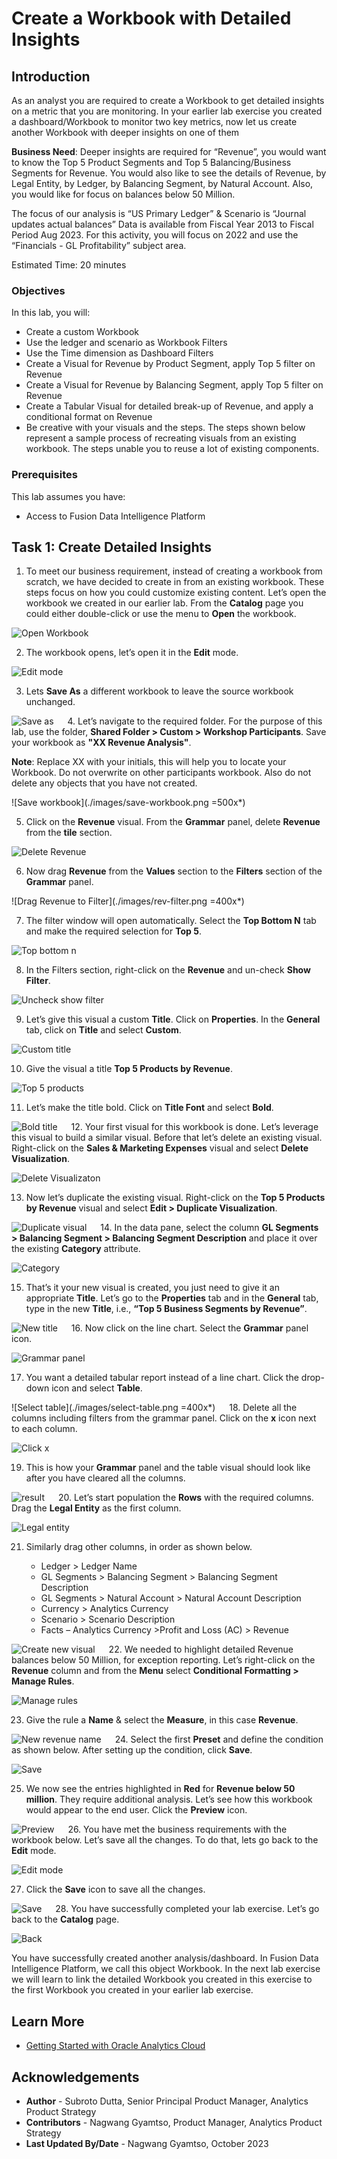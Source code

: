 # Create a Workbook with Detailed Insights

## Introduction

As an analyst you are required to create a Workbook to get detailed insights on a metric that you are monitoring. In your earlier lab exercise you created a dashboard/Workbook to monitor two key metrics, now let us create another Workbook with deeper insights on one of them

**Business Need**: Deeper insights are required for “Revenue”, you would want to know the Top 5 Product Segments and Top 5 Balancing/Business Segments for Revenue. You would also like to see the details of Revenue, by Legal Entity, by Ledger, by Balancing Segment, by Natural Account. Also, you would like for focus on balances below 50 Million.

The focus of our analysis is “US Primary Ledger” & Scenario is “Journal updates actual balances”
Data is available from Fiscal Year 2013 to Fiscal Period Aug 2023. For this activity, you will focus on 2022 and use the “Financials - GL Profitability” subject area.


Estimated Time: 20 minutes

### Objectives

In this lab, you will:
* Create a custom Workbook
* Use the ledger and scenario as Workbook Filters
* Use the Time dimension as Dashboard Filters
* Create a Visual for Revenue by Product Segment, apply Top 5 filter on Revenue
* Create a Visual for Revenue by Balancing Segment, apply Top 5 filter on Revenue
* Create a Tabular Visual for detailed break-up of Revenue, and apply a conditional format on Revenue
* Be creative with your visuals and the steps. The steps shown below represent a sample process of recreating visuals from an existing workbook. The steps unable you to reuse a lot of existing components.


### Prerequisites

This lab assumes you have:
* Access to Fusion Data Intelligence Platform

## Task 1: Create Detailed Insights

1. To meet our business requirement, instead of creating a workbook from scratch, we have decided to create in from an existing workbook. These steps focus on how you could customize existing content. Let’s open the workbook we created in our earlier lab. From the **Catalog** page you could either double-click or use the menu to **Open** the workbook.

  ![Open Workbook](./images/open-workbook.png)

2. The workbook opens, let’s open it in the **Edit** mode.

  ![Edit mode](./images/edit.png)

3. Lets **Save As** a different workbook to leave the source workbook unchanged.

  ![Save as](./images/save-as.png)
 
4. Let’s navigate to the required folder. For the purpose of this lab, use the folder, **Shared Folder > Custom > Workshop Participants**. Save your workbook as **"XX Revenue Analysis"**.

  **Note**: Replace XX with your initials, this will help you to locate your Workbook. Do not overwrite on other participants workbook. Also do not delete any objects that you have not created.

  ![Save workbook](./images/save-workbook.png =500x*)

5. Click on the **Revenue** visual. From the **Grammar** panel, delete **Revenue** from the **tile** section.

  ![Delete Revenue](./images/delete-rev.png)

6. Now drag **Revenue** from the **Values** section to the **Filters** section of the **Grammar** panel.

  ![Drag Revenue to Filter](./images/rev-filter.png =400x*)

7. The filter window will open automatically. Select the **Top Bottom N** tab and make the required selection for **Top 5**.

  ![Top bottom n](./images/top-bottom-n.png)

8. In the Filters section, right-click on the **Revenue** and un-check **Show Filter**.

  ![Uncheck show filter](./images/show-filter.png)

9. Let’s give this visual a custom **Title**. Click on **Properties**. In the **General** tab, click on **Title** and select **Custom**.

  ![Custom title](./images/custom-title.png)

10. Give the visual a title **Top 5 Products by Revenue**.

  ![Top 5 products](./images/top-five.png)

11. Let’s make the title bold. Click on **Title Font** and select **Bold**.

  ![Bold title](./images/bold-title.png)
 
12. Your first visual for this workbook is done. Let’s leverage this visual to build a similar visual. Before that let’s delete an existing visual. Right-click on the **Sales & Marketing Expenses** visual and select **Delete Visualization**.

  ![Delete Visualizaton](./images/delete-viz.png)

13. Now let’s duplicate the existing visual. Right-click on the **Top 5 Products by Revenue** visual and select **Edit > Duplicate Visualization**.

  ![Duplicate visual](./images/duplicate.png)
 
14. In the data pane, select the column **GL Segments > Balancing Segment > Balancing Segment Description** and place it over the existing **Category** attribute.

  ![Category](./images/category.png)

15. That’s it your new visual is created, you just need to give it an appropriate **Title**. Let’s go to the **Properties** tab and in the **General** tab, type in the new **Title**, i.e., **“Top 5 Business Segments by Revenue”**.

  ![New title](./images/new-title.png)
 
16. Now click on the line chart. Select the **Grammar** panel icon.

  ![Grammar panel](./images/grammar.png)

17. You want a detailed tabular report instead of a line chart. Click the drop-down icon and select **Table**.

  ![Select table](./images/select-table.png =400x*)
 
18. Delete all the columns including filters from the grammar panel. Click on the **x** icon next to each column.

  ![Click x](./images/click-x.png)

19. This is how your **Grammar** panel and the table visual should look like after you have cleared all the columns.

  ![result](./images/result.png)
 
20. Let’s start population the **Rows** with the required columns. Drag the **Legal Entity** as the first column.

  ![Legal entity](./images/legal-entity.png)

21. Similarly drag other columns, in order as shown below.

    * Ledger > Ledger Name
    * GL Segments > Balancing Segment > Balancing Segment Description
    * GL Segments > Natural Account > Natural Account Description
    * Currency > Analytics Currency
    * Scenario > Scenario Description
    * Facts – Analytics Currency >Profit and Loss (AC) > Revenue

  ![Create new visual](./images/create-new-viz.png)
 
22. We needed to highlight detailed Revenue balances below 50 Million, for exception reporting. Let’s right-click on the **Revenue** column and from the **Menu** select **Conditional Formatting > Manage Rules**.

  ![Manage rules](./images/manage-rules.png)

23. Give the rule a **Name** & select the **Measure**, in this case **Revenue**.

  ![New revenue name](./images/rev-name.png)
 
24. Select the first **Preset** and define the condition as shown below. After setting up the condition, click **Save**.

  ![Save](./images/save.png)

25. We now see the entries highlighted in **Red** for **Revenue below 50 million**. They require additional analysis. Let’s see how this workbook would appear to the end user. Click the **Preview** icon.

  ![Preview](./images/preview.png)
 
26. You have met the business requirements with the workbook below. Let’s save all the changes. To do that, lets go back to the **Edit** mode.

  ![Edit mode](./images/edit-mode.png)

27. Click the **Save** icon to save all the changes.

  ![Save](./images/save-all.png)
 
28. You have successfully completed your lab exercise. Let’s go back to the **Catalog** page.

  ![Back](./images/back.png)


You have successfully created another analysis/dashboard. In Fusion Data Intelligence Platform, we call this object Workbook. In the next lab exercise we will learn to link the detailed Workbook you created in this exercise to the first Workbook you created in your earlier lab exercise.


## Learn More
* [Getting Started with Oracle Analytics Cloud](https://docs.oracle.com/en/cloud/paas/analytics-cloud/acsgs/what-is-oracle-analytics-cloud.html#GUID-E68C8A55-1342-43BB-93BC-CA24E353D873)


## Acknowledgements
* **Author** - Subroto Dutta, Senior Principal Product Manager, Analytics Product Strategy
* **Contributors** - Nagwang Gyamtso, Product Manager, Analytics Product Strategy
* **Last Updated By/Date** - Nagwang Gyamtso, October 2023
